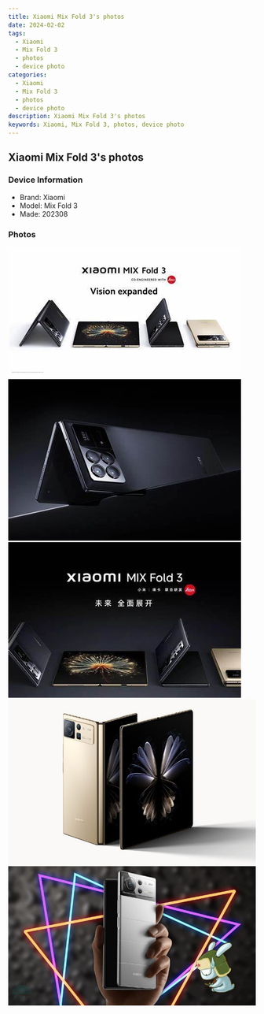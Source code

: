 ```yaml
---
title: Xiaomi Mix Fold 3's photos
date: 2024-02-02
tags: 
  - Xiaomi
  - Mix Fold 3
  - photos
  - device photo
categories: 
  - Xiaomi
  - Mix Fold 3
  - photos
  - device photo
description: Xiaomi Mix Fold 3's photos
keywords: Xiaomi, Mix Fold 3, photos, device photo
---
```


## Xiaomi Mix Fold 3's photos

### Device Information

- Brand: Xiaomi
- Model: Mix Fold 3
- Made: 202308

### Photos

![/images/best-assets/devices/xiaomi/xiaomi-mix-fold-3/1.jpg](/images/best-assets/devices/xiaomi/xiaomi-mix-fold-3/1.jpg)
![/images/best-assets/devices/xiaomi/xiaomi-mix-fold-3/2.jpg](/images/best-assets/devices/xiaomi/xiaomi-mix-fold-3/2.jpg)
![/images/best-assets/devices/xiaomi/xiaomi-mix-fold-3/3.jpg](/images/best-assets/devices/xiaomi/xiaomi-mix-fold-3/3.jpg)
![/images/best-assets/devices/xiaomi/xiaomi-mix-fold-3/4.jpg](/images/best-assets/devices/xiaomi/xiaomi-mix-fold-3/4.jpg)
![/images/best-assets/devices/xiaomi/xiaomi-mix-fold-3/5.jpg](/images/best-assets/devices/xiaomi/xiaomi-mix-fold-3/5.jpg)
